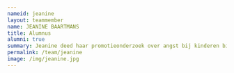```yaml
---
nameid: jeanine
layout: teammember
name: JEANINE BAARTMANS
title: Alumnus
alumni: true
summary: Jeanine deed haar promotieonderzoek over angst bij kinderen bij de Universiteit van Amsterdam en UvAminds onder dagelijkse begeleiding van Anke.
permalink: /team/jeanine
image: /img/jeanine.jpg
---
```


